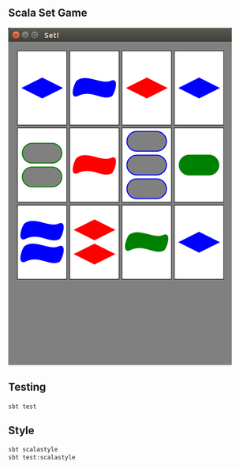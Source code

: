## Scala Set Game

![](docs/app.png)

## Testing

```
sbt test
```

## Style

```
sbt scalastyle
sbt test:scalastyle
```

